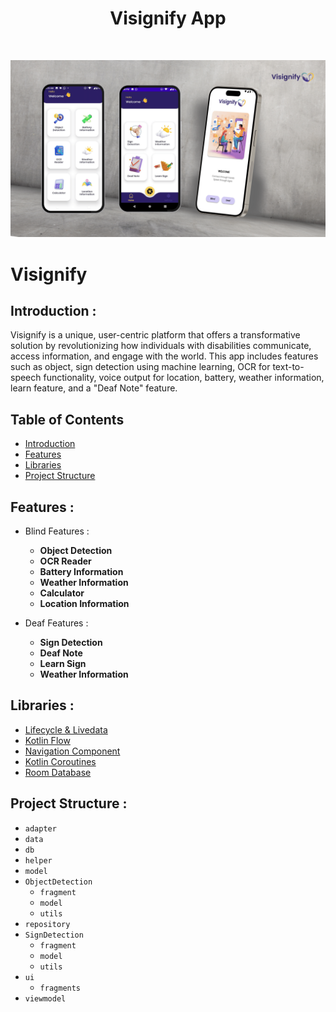 <h1 align="center">Visignify App</h1> <br>
<p align="center">
  <a href="https://github.com/AnantaSenses/Visignify-App/blob/main/Banner%20Visignify.png">
    <img alt="Visignify" title="Visignify" src="https://github.com/AnantaSenses/Visignify-App/blob/main/Banner%20Visignify.png" width="1000">
  </a>
</p>

# Visignify

## <a name="introduction"></a> Introduction :
Visignify is a unique, user-centric platform that offers a transformative solution by revolutionizing how individuals with disabilities communicate, access information, and engage with the world. This app includes features such as object, sign detection using machine learning, OCR for text-to-speech functionality, voice output for location, battery, weather information, learn feature, and a "Deaf Note" feature.

## Table of Contents

- [Introduction](#introduction)
- [Features](#features)
- [Libraries](#libraries)
- [Project Structure](#project-structures)

## <a name="features"></a> Features :
* Blind Features :
  - <b>Object Detection</b>
  - <b>OCR Reader</b>
  - <b>Battery Information</b>
  - <b>Weather Information</b>
  - <b>Calculator</b>
  - <b>Location Information</b>

* Deaf Features :
  - <b>Sign Detection</b>
  - <b>Deaf Note</b>
  - <b>Learn Sign</b>
  - <b>Weather Information</b>

## <a name="libraries"></a> Libraries :
  - [Lifecycle & Livedata](https://developer.android.com/jetpack/androidx/releases/lifecycle)
  - [Kotlin Flow](https://developer.android.com/kotlin/flow)
  - [Navigation Component](https://developer.android.com/jetpack/androidx/releases/navigation)
  - [Kotlin Coroutines](https://developer.android.com/kotlin/coroutines)
  - [Room Database](https://developer.android.com/jetpack/androidx/releases/room)

## <a name="project-structures"></a> Project Structure :
* `adapter`
* `data`
* `db`
* `helper`
* `model`
* `ObjectDetection`
  - `fragment`
  - `model`
  - `utils`
* `repository`
* `SignDetection`
  - `fragment`
  - `model`
  - `utils`
* `ui`
  - `fragments`
* `viewmodel`
